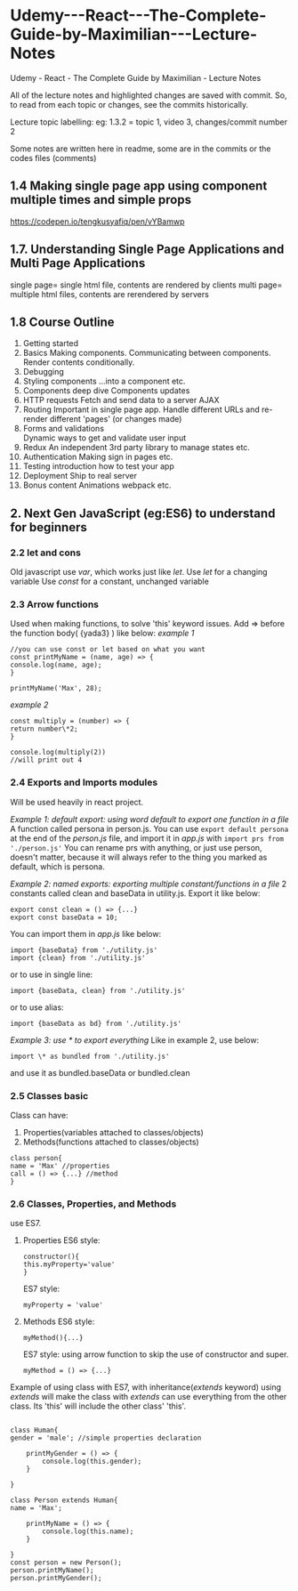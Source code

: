 # Udemy---React---The-Complete-Guide-by-Maximilian---Lecture-Notes

Udemy - React - The Complete Guide by Maximilian - Lecture Notes

All of the lecture notes and highlighted changes are saved with commit.
So, to read from each topic or changes, see the commits historically.

Lecture topic labelling:
eg: 1.3.2 = topic 1, video 3, changes/commit number 2

Some notes are written here in readme, some are in the commits or the codes files (comments)

## 1.4 Making single page app using component multiple times and simple props

https://codepen.io/tengkusyafiq/pen/vYBamwp

## 1.7. Understanding Single Page Applications and Multi Page Applications

single page= single html file, contents are rendered by clients
multi page= multiple html files, contents are rerendered by servers

## 1.8 Course Outline

1. Getting started
2. Basics
   Making components.
   Communicating between components.
   Render contents conditionally.
3. Debugging
4. Styling components
   ...into a component etc.
5. Components deep dive
   Components updates
6. HTTP requests
   Fetch and send data to a server
   AJAX
7. Routing
   Important in single page app.
   Handle different URLs and re-render different 'pages' (or changes made)
8. Forms and validations  
   Dynamic ways to get and validate user input
9. Redux
   An independent 3rd party library to manage states etc.
10. Authentication
    Making sign in pages etc.
11. Testing introduction
    how to test your app
12. Deployment
    Ship to real server
13. Bonus content
    Animations
    webpack etc.

## 2. Next Gen JavaScript (eg:ES6) to understand for beginners

### 2.2 let and cons

Old javascript use _var_, which works just like _let_.
Use _let_ for a changing variable
Use _const_ for a constant, unchanged variable

### 2.3 Arrow functions

Used when making functions, to solve 'this' keyword issues.
Add => before the function body( {yada3} ) like below:
_example 1_

```
//you can use const or let based on what you want
const printMyName = (name, age) => {
console.log(name, age);
}

printMyName('Max', 28);
```

_example 2_

```
const multiply = (number) => {
return number\*2;
}

console.log(multiply(2))
//will print out 4
```

### 2.4 Exports and Imports modules

Will be used heavily in react project.

_Example 1: default export: using word default to export one function in a file_
A function called persona in person.js.
You can use `export default persona` at the end of the _person.js_ file, and import it in _app.js_ with `import prs from './person.js'`
You can rename prs with anything, or just use person, doesn't matter, because it will always refer to the thing you marked as default, which is persona.

_Example 2: named exports: exporting multiple constant/functions in a file_
2 constants called clean and baseData in utility.js. Export it like below:

```
export const clean = () => {...}
export const baseData = 10;
```

You can import them in _app.js_ like below:

```
import {baseData} from './utility.js'
import {clean} from './utility.js'
```

or to use in single line:

```
import {baseData, clean} from './utility.js'
```

or to use alias:

```
import {baseData as bd} from './utility.js'
```

_Example 3: use \* to export everything_
Like in example 2, use below:

```
import \* as bundled from './utility.js'
```

and use it as bundled.baseData or bundled.clean

### 2.5 Classes basic

Class can have:

1. Properties(variables attached to classes/objects)
2. Methods(functions attached to classes/objects)

```
class person{
name = 'Max' //properties
call = () => {...} //method
}
```

### 2.6 Classes, Properties, and Methods

use ES7.

1. Properties
   ES6 style:

   ```
   constructor(){
   this.myProperty='value'
   }
   ```

   ES7 style:

   ```
   myProperty = 'value'
   ```

2. Methods
   ES6 style:

   ```
   myMethod(){...}
   ```

   ES7 style: using arrow function to skip the use of constructor and super.

   ```
   myMethod = () => {...}
   ```

Example of using class with ES7, with inheritance(_extends_ keyword)
using _extends_ will make the class with _extends_ can use everything from the other class. Its 'this' will include the other class' 'this'.

```

class Human{
gender = 'male'; //simple properties declaration

    printMyGender = () => {
        console.log(this.gender);
    }

}

class Person extends Human{
name = 'Max';

    printMyName = () => {
        console.log(this.name);
    }

}
const person = new Person();
person.printMyName();
person.printMyGender();

```
